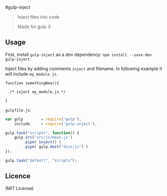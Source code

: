 #gulp-inject 
>Inject files into code.  

> Made for gulp 3

## Usage
First, install `gulp-inject` as a dev dependency:
`npm install --save-dev gulp-inject`

Inject files by adding comments `inject` and filename. In following example it will include `my_module.js`.

```
function somethingNew(){

  /* inject my_module.js */

}
```

`gulpfile.js`:

```javascript
var gulp		= require('gulp'),
	include		= require('gulp-inject'),

gulp.task("scripts", function() {
	gulp.src('src/js/main.js')
		.pipe( inject() )
		.pipe( gulp.dest("dist/js") )
});

gulp.task("default", "scripts");
```

## Licence
(MIT License)
